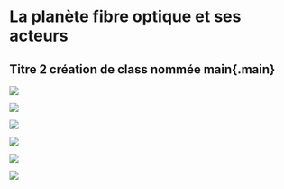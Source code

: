 # **La planète fibre optique et ses acteurs**

## Titre 2 création de class nommée main{.main}

![](https://encrypted-tbn0.gstatic.com/images?q=tbn:ANd9GcQLDMcf1BNftFnQ1KG8lesnbquV28fL7Pm70A&usqp=CAU)

[![](https://r-c.fr/wp-content/uploads/2020/07/GraceTHD.png)](http://cnig.gouv.fr/wp-content/uploads/2019/07/COVADIS_standard_ANT_v2-0-2_GraceTHD_rc2.pdf "GraceTHD")

[![](https://smart-city.cerema.fr/sites/smartcity/files/styles/l480/public/images/2020/07/Avicca-logo.png?itok=UgetzeLu)](https://www.avicca.org/ "Avicca") 

[![](https://www.frenchtechbordeaux.com/wp-content/uploads/2019/03/Logo_Dotic-01.png)](https://www.dotic.fr/ "Dotic")

[![](https://blog.ariase.com/hubfs/Ariase/Ariase-blog-dossiers/orange/logo-orange.jpg)](https://reseaux.orange.fr/ "Orange réseaux") 

[![](https://fibre.guide/wp-content/uploads/2020/09/altitude-infra.jpg)](https://www.altitudeinfra.fr/ "AIC")



<!-- For full documentation visit [mkdocs.org](https://www.mkdocs.org).

## Commands

* `mkdocs new [dir-name]` - Create a new project.
* `mkdocs serve` - Start the live-reloading docs server.
* `mkdocs build` - Build the documentation site.
* `mkdocs -h` - Print help message and exit.

## Project layout

    mkdocs.yml    # The configuration file.
    docs/
        index.md  # The documentation homepage.
        ...       # Other markdown pages, images and other files.
-- >